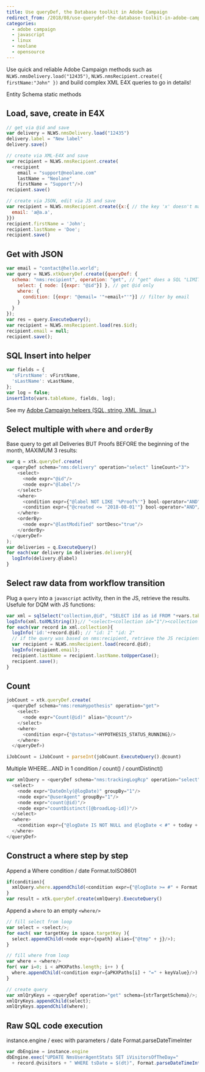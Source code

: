 ```yaml
---
title: Use queryDef, the Database toolkit in Adobe Campaign
redirect_from: /2018/08/use-querydef-the-database-toolkit-in-adobe-campaign/
categories:
  - adobe campaign
  - javascript
  - linux
  - neolane
  - opensource
---
```

Use quick and reliable Adobe Campaign methods such as `NLWS.nmsDelivery.load("12435")`, `NLWS.nmsRecipient.create({ firstName:"John" })` and build complex XML E4X queries to go in details!

<!--more-->

Entity Schema static methods
## Load, save, create in E4X
```js
// get via @id and save
var delivery = NLWS.nmsDelivery.load("12435")
delivery.label = "New label"
delivery.save()

// create via XML-E4X and save
var recipient = NLWS.nmsRecipient.create(
  <recipient
    email = "support@neolane.com"
    lastName = "Neolane"
    firstName = "Support"/>)
recipient.save()

// create via JSON, edit via JS and save
var recipient = NLWS.nmsRecipient.create({x:{ // the key 'x' doesn't matter
  email: 'a@a.a',
}})
recipient.firstName = 'John';
recipient.lastName = 'Doe';
recipient.save()
```

## Get with JSON
```js
var email = "contact@hello.world";
var query = NLWS.xtkQueryDef.create({queryDef: {
  schema: "nms:recipient", operation: "get", // "get" does a SQL "LIMIT 1"
    select: { node: [{expr: "@id"}] }, // get @id only
    where: {
      condition: [{expr: "@email= '"+email+"'"}] // filter by email
    }
  }
});
var res = query.ExecuteQuery();
var recipient = NLWS.nmsRecipient.load(res.$id);
recipient.email = null;
recipient.save();
```

## SQL Insert into helper
```js
var fields = {
  'sFirstName': vFirstName,
  'sLastName': vLastName,
};
var log = false;
insertInto(vars.tableName, fields, log);
```
See my [Adobe Campaign helpers (SQL, string, XML, linux..)](/2019/2019-03-19-adobe-campaign-helpers)

## Select multiple with `where` and `orderBy`

Base query to get all Deliveries BUT Proofs BEFORE the beginning of the month, MAXIMUM 3 results:

```js
var q = xtk.queryDef.create(
  <queryDef schema="nms:delivery" operation="select" lineCount="3">
    <select>
      <node expr="@id"/>
      <node expr="@label"/>
    </select>
    <where>
      <condition expr={"@label NOT LIKE '%Proof%'"} bool-operator="AND"/>
      <condition expr={"@created <= '2018-08-01'"} bool-operator="AND"/>
    </where>
    <orderBy>
      <node expr="@lastModified" sortDesc="true"/>
    </orderBy>    
  </queryDef>
);
var deliveries = q.ExecuteQuery()
for each(var delivery in deliveries.delivery){
  logInfo(delivery.@label)
}
```

## Select raw data from workflow transition
Plug a `query` into a `javascript` activity, then in the JS, retrieve the results. Usefule for DQM with JS functions:
```js
var xml = sqlSelect("collection,@id", "SELECT iId as id FROM "+vars.tableName); // <select><collection id="1"/><collection id="2"/></select>
logInfo(xml.toXMLString());// "<select><collection id="1"/><collection id="2"/></select>"
for each(var record in xml.collection){
  logInfo('id:'+record.@id); // "id: 1" "id: 2"
  // if the query was based on nms:recipient, retrieve the JS recipient with:
  var recipient = NLWS.nmsRecipient.load(record.@id);
  logInfo(recipient.email);
  recipient.lastName = recipient.lastName.toUpperCase();
  recipient.save();
}
```

## Count

```js
jobCount = xtk.queryDef.create(
  <queryDef schema="nms:remaHypothesis" operation="get">
    <select>
      <node expr="Count(@id)" alias="@count"/>
    </select>
    <where>
      <condition expr={"@status="+HYPOTHESIS_STATUS_RUNNING}/>
    </where>
  </queryDef>)

iJobCount = iJobCount + parseInt(jobCount.ExecuteQuery().@count)
```

Multiple WHERE&#8230;AND in 1 condition / count() / countDistinct()

```js
var xmlQuery = <queryDef schema="nms:trackingLogRcp" operation="select" lineCount="1000000">
  <select>
    <node expr="DateOnly(@logDate)" groupBy="1"/>
    <node expr="@userAgent" groupBy="1"/>
    <node expr="count(@id)"/>
    <node expr="countDistinct([@broadLog-id])"/>
  </select>
  <where>
    <condition expr={"@logDate IS NOT NULL and @logDate < #" + today + "# and [@url-id] <> 1"}/>
  </where>
</queryDef>
```

## Construct a where step by step
Append a Where condition / date Format.toISO8601

```js
if(condition){
  xmlQuery.where.appendChild(<condition expr={"@logDate >= #" + Format.toISO8601(lastConsolidation) + "#"}/>)
}
var result = xtk.queryDef.create(xmlQuery).ExecuteQuery()
```

Append a `where` to an empty `<where/>`

```js
// fill select from loop
var select = <select/>;
for each( var targetKey in space.targetKey ){
  select.appendChild(<node expr={xpath} alias={"@tmp" + j}/>);
}

// fill where from loop
var where = <where/>
for( var i=0; i < aPKXPaths.length; i++ ) {
  where.appendChild(<condition expr={aPKXPaths[i] + "=" + keyValue}/>)
}

// create query
var xmlQryKeys = <queryDef operation="get" schema={strTargetSchema}/>;
xmlQryKeys.appendChild(select);
xmlQryKeys.appendChild(where);
```
## Raw SQL code execution
instance.engine / exec with parameters / date Format.parseDateTimeInter

```js
var dbEngine = instance.engine
dbEngine.exec("UPDATE NmsUserAgentStats SET iVisitorsOfTheDay="
  + record.@visitors + " WHERE tsDate = $(dt)", Format.parseDateTimeInter(record.@date.toString()))
```
